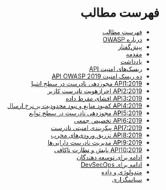 <div dir="rtl" align='right'>

فهرست مطالب
==========================

* [ فهرست مطالب](0x00-toc.md)
* [درباره OWASP](0x01-about-owasp.md)
* [ پیش‌گفتار](0x02-foreword.md)
* [ مقدمه](0x03-introduction.md)
* [ یادداشت](0x04-release-notes.md)
* [ ریسک‌های امنیت API](0x10-api-security-risks.md)
* [ ده ریسک امنیت API OWASP 2019](0x11-t10.md)
* [API1:2019 مجوزدهی نادرست در سطح اشیا](0xa1-broken-object-level-authorization.md)
* [API2:2019 احرازهویت نادرست کاربر](0xa2-broken-user-autentication.md)
* [API3:2019 افشای مفرط داده](0xa3-excessive-data-exposure.md)
* [API4:2019 کمبود منابع و نبود محدودیت بر نرخ ارسال](0xa4-lack-of-resources-and-rate-limiting.md)
* [API5:2019 مجوزدهی نادرست در سطح توابع](0xa5-broken-function-level-authorizaion.md)
* [API6:2019 تخصیص جمعی](0xa6-mass-assignment.md)
* [API7:2019 پیکربندی امنیتی نادرست](0xa7-security-misconfiguration.md)
* [API8:2019 تزریق ورودی‌های مخرب](0xa8-injections.md)
* [API9:2019 مدیریت نادرست دارایی‌ها](0xa9-improper-asset-management.md)
* [API10:2019 پایش و نظارت ناکافی](0xaa-insufficient-monitoring.md)
* [ادامه برای توسعه دهندگان](0xb0-next-devs.md)
* [ ادامه برای DevSecOps](0xb1-next-devsecops.md)
* [ متدولوژی و داده](0xd0-about-data.md)
* [سپاسگزاری](0xd1-acknowledgments.md)


</div>
